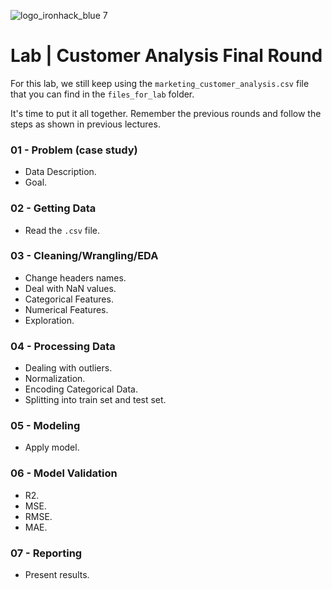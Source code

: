 ![logo_ironhack_blue 7](https://user-images.githubusercontent.com/23629340/40541063-a07a0a8a-601a-11e8-91b5-2f13e4e6b441.png)

# Lab | Customer Analysis Final Round

For this lab, we still keep using the `marketing_customer_analysis.csv` file that you can find in the `files_for_lab` folder.

It's time to put it all together. Remember the previous rounds and follow the steps as shown in previous lectures.

### 01 - Problem (case study)

- Data Description.
- Goal.

### 02 - Getting Data

- Read the `.csv` file.

### 03 - Cleaning/Wrangling/EDA

- Change headers names.
- Deal with NaN values.
- Categorical Features.
- Numerical Features.
- Exploration.

### 04 - Processing Data

- Dealing with outliers.
- Normalization.
- Encoding Categorical Data.
- Splitting into train set and test set.

### 05 - Modeling

- Apply model.

### 06 - Model Validation

- R2.
- MSE.
- RMSE.
- MAE.

### 07 - Reporting

- Present results.
